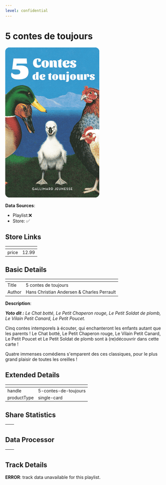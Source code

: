 ```yaml
---
level: confidential
---
```

# 5 contes de toujours

![card_[g106p].png](../../img/cards/card_[g106p].png)

**Data Sources**: 

- Playlist:❌
- Store: ✅


## Store Links

| <!-- --> | <!-- --> |
| - | - |
| price | 12.99 |


## Basic Details

| <!-- --> | <!-- --> |
| - | - |
| Title | 5 contes de toujours |
| Author | Hans Christian Andersen & Charles Perrault |

**Description**:

_**Yoto dit :** Le Chat botté, Le Petit Chaperon rouge, Le Petit Soldat de plomb, Le Vilain Petit Canard, Le Petit Poucet._

Cinq contes intemporels à écouter, qui enchanteront les enfants autant que les parents ! Le Chat botté, Le Petit Chaperon rouge, Le Vilain Petit Canard, Le Petit Poucet et Le Petit Soldat de plomb sont à (re)découvrir dans cette carte !  
  
Quatre immenses comédiens s'emparent des ces classiques, pour le plus grand plaisir de toutes les oreilles !


## Extended Details

| <!-- --> | <!-- --> |
| - | - |
| handle | 5-contes-de-toujours |
| productType | single-card |


## Share Statistics

| <!-- --> | <!-- --> |
| - | - |


## Data Processor

| <!-- --> | <!-- --> |
| - | - |


## Track Details

**ERROR**: track data unavailable for this playlist.
